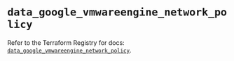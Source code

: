# `data_google_vmwareengine_network_policy`

Refer to the Terraform Registry for docs: [`data_google_vmwareengine_network_policy`](https://registry.terraform.io/providers/hashicorp/google-beta/6.18.1/docs/data-sources/google_vmwareengine_network_policy).
